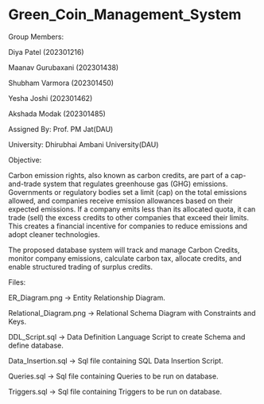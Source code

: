 # Green_Coin_Management_System

Group Members:

Diya Patel (202301216)

Maanav Gurubaxani (202301438)

Shubham Varmora (202301450)

Yesha Joshi (202301462)

Akshada Modak (202301485)

   

Assigned By: Prof. PM Jat(DAU)

University: Dhirubhai Ambani University(DAU)

   

Objective:

Carbon emission rights, also known as carbon credits, are part of a cap-and-trade system that regulates greenhouse gas (GHG) emissions. Governments or regulatory bodies set a limit (cap) on the total emissions allowed, and companies receive emission allowances based on their expected emissions. If a company emits less than its allocated quota, it can trade (sell) the excess credits to other companies that exceed their limits. This creates a financial incentive for companies to reduce emissions and adopt cleaner technologies.

The proposed database system will track and manage Carbon Credits, monitor company emissions, calculate carbon tax, allocate credits, and enable structured trading of surplus credits.

   

Files:

ER_Diagram.png -> Entity Relationship Diagram.

Relational_Diagram.png -> Relational Schema Diagram with Constraints and Keys.

DDL_Script.sql -> Data Definition Language Script to create Schema and define database.

Data_Insertion.sql -> Sql file containing SQL Data Insertion Script.

Queries.sql -> Sql file containing Queries to be run on database.

Triggers.sql -> Sql file containing Triggers to be run on database.
